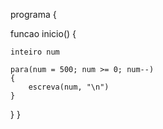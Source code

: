 <!-- 3- Gerar os valores em ordem decrescente de 500 a 0 -->

programa 
{

  funcao inicio() 
  {
    
    inteiro num

    para(num = 500; num >= 0; num--)
    {
        escreva(num, "\n")
    }
  }
}
